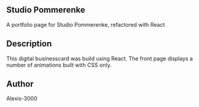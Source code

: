 ## Studio Pommerenke 
A portfolio page for Studio Pommerenke, refactored with React

## Description
This digital businesscard was build using React. The front page displays a number of animations built with CSS only.

## Author
Alexis-3000